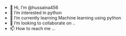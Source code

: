 - 👋 Hi, I’m @hussaina456
- 👀 I’m interested in python
- 🌱 I’m currently learning Machine learning using python
- 💞️ I’m looking to collaborate on ..
- 📫 How to reach me ...

<!---
hussaina456/hussaina456 is a ✨ special ✨ repository because its `README.md` (this file) appears on your GitHub profile.
You can click the Preview link to take a look at your changes.
--->
